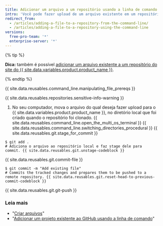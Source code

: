 ```yaml
---
title: Adicionar um arquivo a um repositório usando a linha de comando
intro: 'Você pode fazer upload de um arquivo existente em um repositório do {{ site.data.variables.product.product_name }} usando a linha de comando.'
redirect_from:
  - /articles/adding-a-file-to-a-repository-from-the-command-line/
  - /articles/adding-a-file-to-a-repository-using-the-command-line
versions:
  free-pro-team: '*'
  enterprise-server: '*'
---
```


{% tip %}

**Dica:** também é possível [adicionar um arquivo existente a um repositório do site do {{ site.data.variables.product.product_name }}](/articles/adding-a-file-to-a-repository).

{% endtip %}

{{ site.data.reusables.command_line.manipulating_file_prereqs }}

{{ site.data.reusables.repositories.sensitive-info-warning }}

1. No seu computador, mova o arquivo do qual deseja fazer upload para o {{ site.data.variables.product.product_name }}, no diretório local que foi criado quando o repositório foi clonado.
{{ site.data.reusables.command_line.open_the_multi_os_terminal }}
{{ site.data.reusables.command_line.switching_directories_procedural }}
{{ site.data.reusables.git.stage_for_commit }}
  ```shell
  $ git add .
  # Adiciona o arquivo ao repositório local e faz stage dele para commit. {{ site.data.reusables.git.unstage-codeblock }}
  ```
{{ site.data.reusables.git.commit-file }}
  ```shell
  $ git commit -m "Add existing file"
  # Commits the tracked changes and prepares them to be pushed to a remote repository. {{ site.data.reusables.git.reset-head-to-previous-commit-codeblock }}
  ```
{{ site.data.reusables.git.git-push }}

### Leia mais

- "[Criar arquivos](/articles/creating-new-files)"
- "[Adicionar um projeto existente ao GitHub usando a linha de comando](/articles/adding-an-existing-project-to-github-using-the-command-line)"
